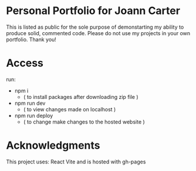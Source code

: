 # Personal Portfolio for Joann Carter 

This is listed as public for the sole purpose of demonstarting my ability to produce solid, commented code. Please do not use my projects in your own portfolio. Thank you!

# Access
run: 
* npm i
  * ( to install packages after downloading zip file )
* npm run dev
  * ( to view changes made on localhost )
* npm run deploy
  * ( to change make changes to the hosted website )

# Acknowledgments 
This project uses: React Vite and is hosted with gh-pages 
